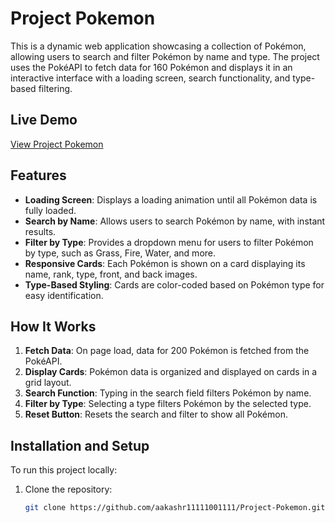 # Project Pokemon

This is a dynamic web application showcasing a collection of Pokémon, allowing users to search and filter Pokémon by name and type. The project uses the PokéAPI to fetch data for 160 Pokémon and displays it in an interactive interface with a loading screen, search functionality, and type-based filtering.

## Live Demo
[View Project Pokemon](https://aakashr11111001111.github.io/Project-Pokemon/)

## Features
- **Loading Screen**: Displays a loading animation until all Pokémon data is fully loaded.
- **Search by Name**: Allows users to search Pokémon by name, with instant results.
- **Filter by Type**: Provides a dropdown menu for users to filter Pokémon by type, such as Grass, Fire, Water, and more.
- **Responsive Cards**: Each Pokémon is shown on a card displaying its name, rank, type, front, and back images.
- **Type-Based Styling**: Cards are color-coded based on Pokémon type for easy identification.

## How It Works
1. **Fetch Data**: On page load, data for 200 Pokémon is fetched from the PokéAPI.
2. **Display Cards**: Pokémon data is organized and displayed on cards in a grid layout.
3. **Search Function**: Typing in the search field filters Pokémon by name.
4. **Filter by Type**: Selecting a type filters Pokémon by the selected type.
5. **Reset Button**: Resets the search and filter to show all Pokémon.

## Installation and Setup
To run this project locally:
1. Clone the repository:
   ```bash
   git clone https://github.com/aakashr11111001111/Project-Pokemon.git
